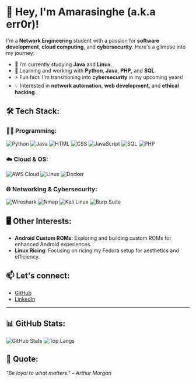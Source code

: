 # 👋 Hey, I'm Amarasinghe (a.k.a err0r)!

I'm a **Network Engineering** student with a passion for **software development**, **cloud computing**, and **cybersecurity**. Here's a glimpse into my journey:

- 🔭 I’m currently studying **Java** and **Linux**.
- 🌱 Learning and working with **Python**, **Java**, **PHP**, and **SQL**.
- ⚡ Fun fact: I'm transitioning into **cybersecurity** in my upcoming years!
- 💡 Interested in **network automation**, **web development**, and **ethical hacking**.

## 🛠️ Tech Stack:

### 👨‍💻 Programming:
<p>
  <img src="https://img.shields.io/badge/-Python-3776AB?style=flat&logo=python&logoColor=white" alt="Python">
  <img src="https://img.shields.io/badge/-Java-007396?style=flat&logo=java&logoColor=white" alt="Java">
  <img src="https://img.shields.io/badge/-HTML5-E34F26?style=flat&logo=html5&logoColor=white" alt="HTML">
  <img src="https://img.shields.io/badge/-CSS3-1572B6?style=flat&logo=css3&logoColor=white" alt="CSS">
  <img src="https://img.shields.io/badge/-JavaScript-F7DF1E?style=flat&logo=javascript&logoColor=black" alt="JavaScript">
  <img src="https://img.shields.io/badge/-SQL-336791?style=flat&logo=postgresql&logoColor=white" alt="SQL">
  <img src="https://img.shields.io/badge/-PHP-777BB4?style=flat&logo=php&logoColor=white" alt="PHP">
</p>

### ☁️ Cloud & OS:
<p>
  <img src="https://img.shields.io/badge/-AWS-232F3E?style=flat&logo=amazon-aws&logoColor=FF9900" alt="AWS Cloud">
  <img src="https://img.shields.io/badge/-Linux-FCC624?style=flat&logo=linux&logoColor=black" alt="Linux">
  <img src="https://img.shields.io/badge/-Docker-2496ED?style=flat&logo=docker&logoColor=white" alt="Docker">
</p>

### 🌐 Networking & Cybersecurity:
<p>
  <img src="https://img.shields.io/badge/-Wireshark-1679A7?style=flat&logo=wireshark&logoColor=white" alt="Wireshark">
  <img src="https://img.shields.io/badge/-Nmap-4682B4?style=flat&logo=nmap&logoColor=white" alt="Nmap">
  <img src="https://img.shields.io/badge/-Kali%20Linux-557C94?style=flat&logo=kali-linux&logoColor=white" alt="Kali Linux">
  <img src="https://img.shields.io/badge/-Burp%20Suite-FF6F00?style=flat&logo=burp-suite&logoColor=white" alt="Burp Suite">
</p>

## 🖥️ Other Interests:
- **Android Custom ROMs**: Exploring and building custom ROMs for enhanced Android experiences.
- **Linux Ricing**: Focusing on ricing my Fedora setup for aesthetics and efficiency.

## 📫 Let's connect:
- [GitHub](https://github.com/AmarasingheV)
- [LinkedIn](https://www.linkedin.com/in/Viruna-Amarasighe)

---
## 📊 GitHub Stats:
![GitHub Stats](https://github-readme-stats.vercel.app/api?username=AmarasingheV&show_icons=true&theme=radical)
![Top Langs](https://github-readme-stats.vercel.app/api/top-langs/?username=AmarasingheV&layout=compact&theme=radical)


## 💬 Quote:
*"Be loyal to what matters." – Arthur Morgan*
